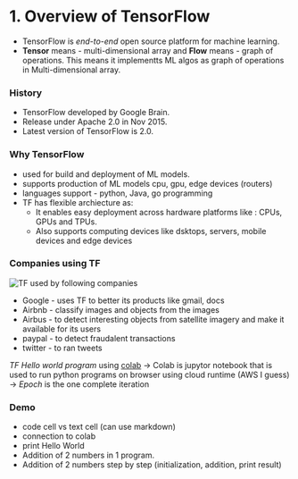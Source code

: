 # 1. Overview of TensorFlow  
- TensorFlow is *end-to-end* open source platform for machine learning.
- **Tensor** means - multi-dimensional array and **Flow** means - graph of operations. This means it implementts ML algos as graph of operations in Multi-dimensional array.
### History
- TensorFlow developed by Google Brain.
- Release under Apache 2.0 in Nov 2015.
- Latest version of TensorFlow is 2.0. 
### Why TensorFlow
- used for build and deployment of ML models.
- supports production of ML models cpu, gpu, edge devices (routers) 
- languages support - python, Java, go programming
- TF has flexible archiecture as:
    - It enables easy deployment across hardware platforms like : CPUs, GPUs and TPUs. 
    - Also supports computing devices like dsktops, servers, mobile devices and edge devices
### Companies using TF
![TF used by following companies](C:\Learning\tensorflow\images\TFUsedby.jpg)
- Google - uses TF to better its products like gmail, docs
- Airbnb - classify images and objects from the images
- Airbus - to detect interesting objects from satellite imagery and make it available for its users
- paypal - to detect fraudalent transactions
- twitter - to ran tweets

*TF Hello world program* using [colab](https://colab.research.google.com/notebooks/welcome.ipynb#recent=true)
-> Colab is jupytor notebook that is used to run python programs on browser using cloud runtime (AWS I guess)
-> *Epoch* is the one complete iteration 

### Demo
- code cell vs text cell (can use markdown)
- connection to colab
- print Hello World
- Addition of 2 numbers in 1 program.
- Addition of 2 numbers step by step (initialization, addition, print result)
